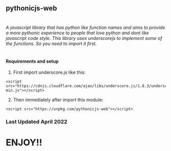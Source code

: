 ## pythonicjs-web
#

######  A javascript library that has python like function names and aims to provide a more pythonic experience to people that love python and dont like javascript code style. This library uses underscorejs to implement some of the functions. So you need to import it first. 

#

#### Requirements and setup
1. First import underscore.js like this:
```
<script src="https://cdnjs.cloudflare.com/ajax/libs/underscore.js/1.8.3/underscore-min.js"></script>
```
2. Then immediately after import this module:
```
<script src="https://unpkg.com/pythonicjs-web"></script>
```
### Last Updated April 2022

# ENJOY!!
